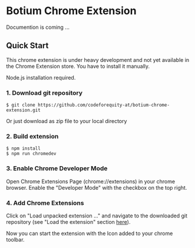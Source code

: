 Botium Chrome Extension
=======================

Documention is coming ...

## Quick Start

This chrome extension is under heavy development and not yet available in the Chrome Extension store. You have to install it manually.

Node.js installation required.

### 1. Download git repository

    $ git clone https://github.com/codeforequity-at/botium-chrome-extension.git

Or just download as zip file to your local directory

### 2. Build extension

	$ npm install
	$ npm run chromedev

### 3. Enable Chrome Developer Mode

Open Chrome Extensions Page (chrome://extensions) in your chrome browser.
Enable the "Developer Mode" with the checkbox on the top right.

### 4. Add Chrome Extensions

Click on "Load unpacked extension ..." and navigate to the downloaded git repository (see "Load the extension" section [here](https://developer.chrome.com/extensions/getstarted)).

Now you can start the extension with the Icon added to your chrome toolbar.

